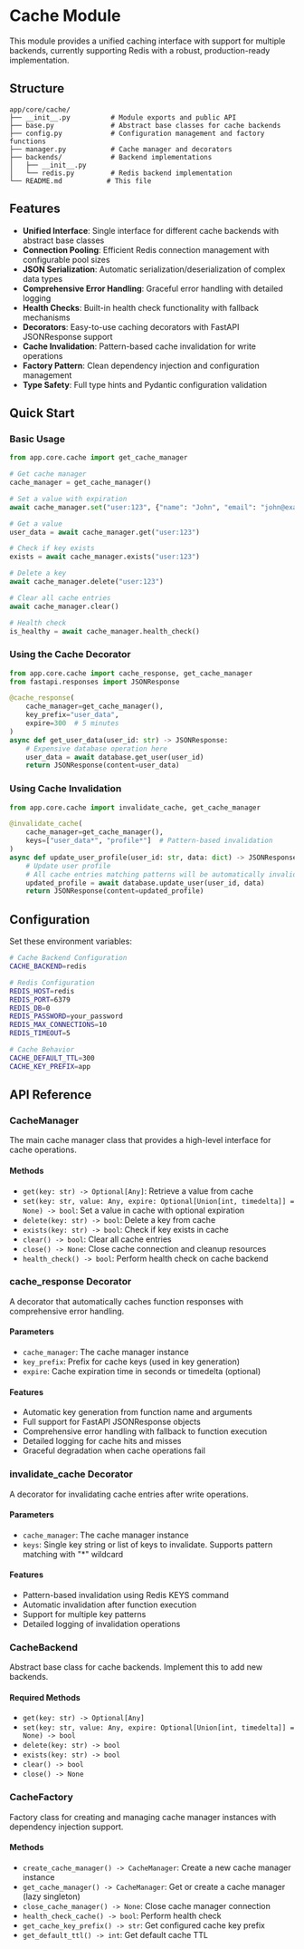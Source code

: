 # Cache Module

This module provides a unified caching interface with support for multiple backends, currently supporting Redis with a robust, production-ready implementation.

## Structure

```
app/core/cache/
├── __init__.py          # Module exports and public API
├── base.py              # Abstract base classes for cache backends
├── config.py            # Configuration management and factory functions
├── manager.py           # Cache manager and decorators
├── backends/            # Backend implementations
│   ├── __init__.py
│   └── redis.py         # Redis backend implementation
└── README.md           # This file
```

## Features

- **Unified Interface**: Single interface for different cache backends with abstract base classes
- **Connection Pooling**: Efficient Redis connection management with configurable pool sizes
- **JSON Serialization**: Automatic serialization/deserialization of complex data types
- **Comprehensive Error Handling**: Graceful error handling with detailed logging
- **Health Checks**: Built-in health check functionality with fallback mechanisms
- **Decorators**: Easy-to-use caching decorators with FastAPI JSONResponse support
- **Cache Invalidation**: Pattern-based cache invalidation for write operations
- **Factory Pattern**: Clean dependency injection and configuration management
- **Type Safety**: Full type hints and Pydantic configuration validation

## Quick Start

### Basic Usage

```python
from app.core.cache import get_cache_manager

# Get cache manager
cache_manager = get_cache_manager()

# Set a value with expiration
await cache_manager.set("user:123", {"name": "John", "email": "john@example.com"}, expire=300)

# Get a value
user_data = await cache_manager.get("user:123")

# Check if key exists
exists = await cache_manager.exists("user:123")

# Delete a key
await cache_manager.delete("user:123")

# Clear all cache entries
await cache_manager.clear()

# Health check
is_healthy = await cache_manager.health_check()
```

### Using the Cache Decorator

```python
from app.core.cache import cache_response, get_cache_manager
from fastapi.responses import JSONResponse

@cache_response(
    cache_manager=get_cache_manager(),
    key_prefix="user_data",
    expire=300  # 5 minutes
)
async def get_user_data(user_id: str) -> JSONResponse:
    # Expensive database operation here
    user_data = await database.get_user(user_id)
    return JSONResponse(content=user_data)
```

### Using Cache Invalidation

```python
from app.core.cache import invalidate_cache, get_cache_manager

@invalidate_cache(
    cache_manager=get_cache_manager(),
    keys=["user_data*", "profile*"]  # Pattern-based invalidation
)
async def update_user_profile(user_id: str, data: dict) -> JSONResponse:
    # Update user profile
    # All cache entries matching patterns will be automatically invalidated
    updated_profile = await database.update_user(user_id, data)
    return JSONResponse(content=updated_profile)
```


## Configuration

Set these environment variables:

```bash
# Cache Backend Configuration
CACHE_BACKEND=redis

# Redis Configuration
REDIS_HOST=redis
REDIS_PORT=6379
REDIS_DB=0
REDIS_PASSWORD=your_password
REDIS_MAX_CONNECTIONS=10
REDIS_TIMEOUT=5

# Cache Behavior
CACHE_DEFAULT_TTL=300
CACHE_KEY_PREFIX=app
```

## API Reference

### CacheManager

The main cache manager class that provides a high-level interface for cache operations.

#### Methods

- `get(key: str) -> Optional[Any]`: Retrieve a value from cache
- `set(key: str, value: Any, expire: Optional[Union[int, timedelta]] = None) -> bool`: Set a value in cache with optional expiration
- `delete(key: str) -> bool`: Delete a key from cache
- `exists(key: str) -> bool`: Check if key exists in cache
- `clear() -> bool`: Clear all cache entries
- `close() -> None`: Close cache connection and cleanup resources
- `health_check() -> bool`: Perform health check on cache backend

### cache_response Decorator

A decorator that automatically caches function responses with comprehensive error handling.

#### Parameters

- `cache_manager`: The cache manager instance
- `key_prefix`: Prefix for cache keys (used in key generation)
- `expire`: Cache expiration time in seconds or timedelta (optional)

#### Features

- Automatic key generation from function name and arguments
- Full support for FastAPI JSONResponse objects
- Comprehensive error handling with fallback to function execution
- Detailed logging for cache hits and misses
- Graceful degradation when cache operations fail

### invalidate_cache Decorator

A decorator for invalidating cache entries after write operations.

#### Parameters

- `cache_manager`: The cache manager instance
- `keys`: Single key string or list of keys to invalidate. Supports pattern matching with "*" wildcard

#### Features

- Pattern-based invalidation using Redis KEYS command
- Automatic invalidation after function execution
- Support for multiple key patterns
- Detailed logging of invalidation operations

### CacheBackend

Abstract base class for cache backends. Implement this to add new backends.

#### Required Methods

- `get(key: str) -> Optional[Any]`
- `set(key: str, value: Any, expire: Optional[Union[int, timedelta]] = None) -> bool`
- `delete(key: str) -> bool`
- `exists(key: str) -> bool`
- `clear() -> bool`
- `close() -> None`

### CacheFactory

Factory class for creating and managing cache manager instances with dependency injection support.

#### Methods

- `create_cache_manager() -> CacheManager`: Create a new cache manager instance
- `get_cache_manager() -> CacheManager`: Get or create a cache manager (lazy singleton)
- `close_cache_manager() -> None`: Close cache manager connection
- `health_check_cache() -> bool`: Perform health check
- `get_cache_key_prefix() -> str`: Get configured cache key prefix
- `get_default_ttl() -> int`: Get default cache TTL

